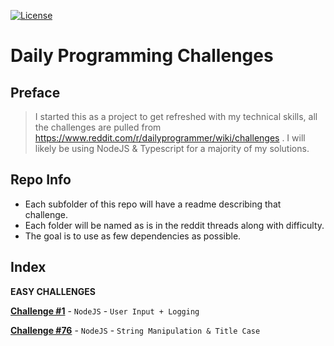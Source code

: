 [![License](https://img.shields.io/badge/license-MIT-green)](https://github.com/JamesPielstickerPortfolio/r-dailyprogrammer-challenges/blob/master/LICENSE.md) 
# Daily Programming Challenges

## Preface
> I started this as a project to get refreshed with my technical skills, all the challenges are pulled from https://www.reddit.com/r/dailyprogrammer/wiki/challenges . I will likely be using NodeJS & Typescript for a majority of my solutions.

## Repo Info
- Each subfolder of this repo will have a readme describing that challenge.
- Each folder will be named as is in the reddit threads along with difficulty.
- The goal is to use as few dependencies as possible.


## Index

**EASY CHALLENGES**

**[Challenge #1](https://github.com/JamesPielstickerPortfolio/r-dailyprogrammer-challenges/tree/main/Challenge-%231%20%5BEasy%5D)** - `NodeJS` - `User Input + Logging`

**[Challenge #76](https://github.com/JamesPielstickerPortfolio/r-dailyprogrammer-challenges/tree/main/Challenge-%2376%20%5BEasy%5D)** - `NodeJS` - `String Manipulation & Title Case`